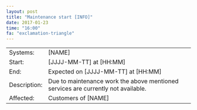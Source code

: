 ```yaml
---
layout: post
title: "Maintenance start [INFO]"
date: 2017-01-23
time: "16:00"
fa: "exclamation-triangle"
---
```


|                      |                                                                      |
|----------------------|----------------------------------------------------------------------|
| Systems:             | [NAME]                                                               |
| Start:               | [JJJJ-MM-TT] at [HH:MM]                                              | 
| End:                 | Expected on [JJJJ-MM-TT] at [HH:MM]                                  |    
| Description:         | Due to maintenance work the above mentioned services are currently not available. |
| Affected:            | Customers of [NAME]                                                  |
